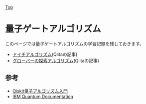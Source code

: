 [Top](https://malibu-cola.github.io/Hg-Web/)

# 量子ゲートアルゴリズム

このページでは量子ゲートアルゴリズムの学習記録を残しておきます。

- [ドイチアルゴリズム](https://qiita.com/malibu-cola/items/bf0d88cfaae415ee1e5e)(Qiitaの記事)
- [グローバーの探索アルゴリズム](https://qiita.com/malibu-cola/items/8aa650fb45e717665abb)(Qiitaの記事)

## 参考

- [Qiskit量子アルゴリズム入門](https://www.amazon.co.jp/Qiskit-%E9%87%8F%E5%AD%90%E3%83%97%E3%83%AD%E3%82%B0%E3%83%A9%E3%83%9F%E3%83%B3%E3%82%B0%E5%85%A5%E9%96%80-%E4%B8%AD%E5%B1%B1-%E8%8C%82/dp/B07NB942LL)
- [IBM Quantum Documentation](https://docs.quantum.ibm.com/)
